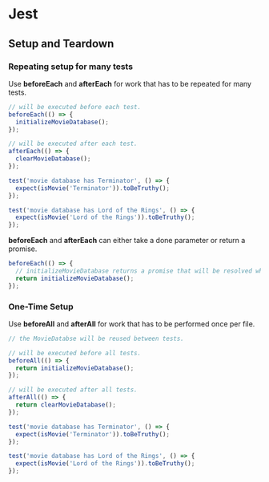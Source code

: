 # Jest

## Setup and Teardown

### Repeating setup for many tests

Use **beforeEach** and **afterEach** for work that has to be repeated for many tests.

```javascript
// will be executed before each test.
beforeEach(() => {
  initializeMovieDatabase();
});

// will be executed after each test.
afterEach(() => {
  clearMovieDatabase();
});

test('movie database has Terminator', () => {
  expect(isMovie('Terminator')).toBeTruthy();
});

test('movie database has Lord of the Rings', () => {
  expect(isMovie('Lord of the Rings')).toBeTruthy();
});
```
**beforeEach** and **afterEach** can either take a done parameter or return a promise.

```javascript
beforeEach(() => {
  // initializeMovieDatabase returns a promise that will be resolved when the database is initialized.
  return initializeMovieDatabase();
});
```
### One-Time Setup

Use **beforeAll** and **afterAll** for work that has to be performed once per file.


```javascript
// the MovieDatabse will be reused between tests.

// will be executed before all tests.
beforeAll(() => {
  return initializeMovieDatabase();
});

// will be executed after all tests.
afterAll(() => {
  return clearMovieDatabase();
});

test('movie database has Terminator', () => {
  expect(isMovie('Terminator')).toBeTruthy();
});

test('movie database has Lord of the Rings', () => {
  expect(isMovie('Lord of the Rings')).toBeTruthy();
});
```
